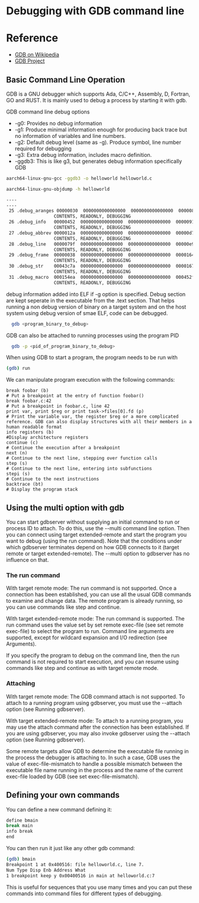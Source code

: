 # Debugging with GDB command line

# Reference

- [GDB on Wikipedia](https://en.wikipedia.org/wiki/Gdb)
- [GDB Project](https://www.sourceware.org/gdb/)

## Basic Command Line Operation

GDB is a GNU debugger which supports Ada, C/C++, Assembly, D, Fortran, GO and RUST. It is mainly used to debug a process by starting it with gdb.

GDB command line debug options
* -g0: Provides no debug information
* -g1: Produce minimal information enough for producing back trace but no information of variables and line numbers.
* -g2: Default debug level (same as -g). Produce symbol, line number required for debugging
* -g3: Extra debug information, includes macro definition.
* -ggdb3: This is like g3, but generates debug information specifically GDB

```sh
aarch64-linux-gnu-gcc -ggdb3 -o helloworld helloworld.c

aarch64-linux-gnu-objdump -h helloworld

----
----
 25 .debug_aranges 00000030  0000000000000000  0000000000000000  000008ee  2**0
                  CONTENTS, READONLY, DEBUGGING
 26 .debug_info   00000452  0000000000000000  0000000000000000  0000091e  2**0
                  CONTENTS, READONLY, DEBUGGING
 27 .debug_abbrev 0000012a  0000000000000000  0000000000000000  00000d70  2**0
                  CONTENTS, READONLY, DEBUGGING
 28 .debug_line   0000079f  0000000000000000  0000000000000000  00000e9a  2**0
                  CONTENTS, READONLY, DEBUGGING
 29 .debug_frame  00000038  0000000000000000  0000000000000000  00001640  2**3
                  CONTENTS, READONLY, DEBUGGING
 30 .debug_str    00043c7a  0000000000000000  0000000000000000  00001678  2**0
                  CONTENTS, READONLY, DEBUGGING
 31 .debug_macro  000154ea  0000000000000000  0000000000000000  000452f2  2**0
                  CONTENTS, READONLY, DEBUGGING
```
debug information added into ELF if -g option is specified. Debug section are kept seperate in the executable from the .text section. That helps running a non debug version of binary on a target system and on the host system using debug version of smae ELF,  code can be debugged.

```sh
  gdb <program_binary_to_debug>
```

GDB can also be attached to running processes using the program PID

```sh
  gdb -p <pid_of_program_binary_to_debug>
```
When using GDB to start a program, the program needs to be run with
```sh
(gdb) run
```

We can manipulate program execution with the following commands:


```gdb
break foobar (b)
# Put a breakpoint at the entry of function foobar()
break foobar.c:42
# Put a breakpoint in foobar.c, line 42
print var, print $reg or print task->files[0].fd (p)
# Print the variable var, the register $reg or a more complicated reference. GDB can also display structures with all their members in a human readable format
info registers (b)
#Display architecture registers
continue (c)
# Continue the execution after a breakpoint
next (n)
# Continue to the next line, stepping over function calls
step (s)
# Continue to the next line, entering into subfunctions
stepi (s)
# Continue to the next instructions
backtrace (bt)
# Display the program stack
```

## Using the multi option with gdb

You can start gdbserver without supplying an initial command to run or process ID to attach. To do this, use the --multi command line option. Then you can connect using target extended-remote and start the program you want to debug (using the run command). Note that the conditions under which gdbserver terminates depend on how GDB connects to it (target remote or target extended-remote). The --multi option to gdbserver has no influence on that.

### The run command

With target remote mode: The run command is not supported. Once a connection has been established, you can use all the usual GDB commands to examine and change data. The remote program is already running, so you can use commands like step and continue.

With target extended-remote mode: The run command is supported. The run command uses the value set by set remote exec-file (see set remote exec-file) to select the program to run. Command line arguments are supported, except for wildcard expansion and I/O redirection (see Arguments).

If you specify the program to debug on the command line, then the run command is not required to start execution, and you can resume using commands like step and continue as with target remote mode.

### Attaching

With target remote mode: The GDB command attach is not supported. To attach to a running program using gdbserver, you must use the --attach option (see Running gdbserver).

With target extended-remote mode: To attach to a running program, you may use the attach command after the connection has been established. If you are using gdbserver, you may also invoke gdbserver using the --attach option (see Running gdbserver).

Some remote targets allow GDB to determine the executable file running in the process the debugger is attaching to. In such a case, GDB uses the value of exec-file-mismatch to handle a possible mismatch between the executable file name running in the process and the name of the current exec-file loaded by GDB (see set exec-file-mismatch).

## Defining your own commands

You can define a new command defining it:

```sh
define bmain
break main
info break
end

```

You can then run it just like any other gdb command:

```sh
(gdb) bmain
Breakpoint 1 at 0x400516: file helloworld.c, line 7.
Num Type Disp Enb Address What
1 breakpoint keep y 0x00400516 in main at helloworld.c:7
```
This is useful for sequences that you use many times and you can put these commands into command files for different types of debugging.


